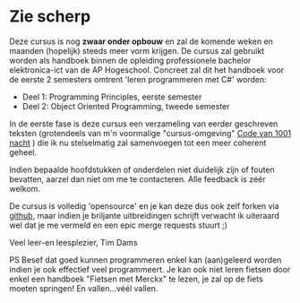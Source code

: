 # Zie scherp

Deze cursus is nog **zwaar onder opbouw** en zal de komende weken en maanden (hopelijk) steeds meer vorm krijgen. De cursus zal gebruikt worden als handboek binnen de opleiding professionele bachelor elektronica-ict van de AP Hogeschool. Concreet zal dit het handboek voor de eerste 2 semesters omtrent 'leren programmeren met C#' worden:
* Deel 1: Programming Principles, eerste semester
* Deel 2: Object Oriented Programming, tweede semester

In de eerste fase is deze cursus een verzameling van eerder geschreven teksten (grotendeels van m'n voormalige "cursus-omgeving" [Code van 1001 nacht](https://codevan1001nacht.wordpress.com/) ) die ik nu stelselmatig zal samenvoegen tot een meer coherent geheel. 

Indien bepaalde hoofdstukken of onderdelen niet duidelijk zijn of fouten bevatten, aarzel dan niet om me te contacteren. Alle feedback is zéér welkom. 

De cursus is volledig 'opensource' en je kan deze dus ook zelf forken via [github](https://github.com/timdams/csharpbook), maar indien je briljante uitbreidingen schrijft verwacht ik uiteraard wel dat je me vermeld en een epic merge requests stuurt ;)

Veel leer-en leesplezier,
Tim Dams


PS Besef dat goed kunnen programmeren enkel kan (aan)geleerd worden indien je ook effectief veel programmeert. Je kan ook niet leren fietsen door enkel een handboek "Fietsen met Merckx" te lezen, je zal op de fiets moeten springen! En vallen...véél vallen. 


